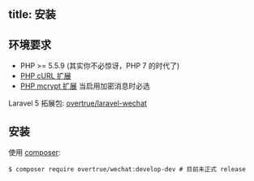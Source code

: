 title: 安装
---

## 环境要求

- PHP >= 5.5.9 (其实你不必惊讶，PHP 7 的时代了)
- [PHP cURL 扩展](http://php.net/manual/en/book.curl.php)
- [PHP mcrypt 扩展](http://php.net/manual/en/book.mcrypt.php) 当启用加密消息时必选


Laravel 5 拓展包: [overtrue/laravel-wechat](https://github.com/overtrue/laravel-wechat)

## 安装

使用 [composer](http://getcomposer.org/):

```shell
$ composer require overtrue/wechat:develop-dev # 目前未正式 release
```
